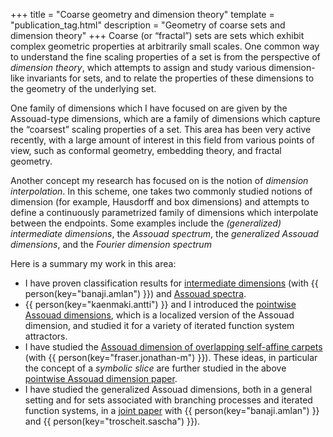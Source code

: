 +++
title = "Coarse geometry and dimension theory"
template = "publication_tag.html"
description = "Geometry of coarse sets and dimension theory"
+++
Coarse (or “fractal”) sets are sets which exhibit complex geometric properties at arbitrarily small scales.
One common way to understand the fine scaling properties of a set is from the perspective of *dimension theory*, which attempts to assign and study various dimension-like invariants for sets, and to relate the properties of these dimensions to the geometry of the underlying set.

One family of dimensions which I have focused on are given by the Assouad-type dimensions, which are a family of dimensions which capture the “coarsest” scaling properties of a set.
This area has been very active recently, with a large amount of interest in this field from various points of view, such as conformal geometry, embedding theory, and fractal geometry.

Another concept my research has focused on is the notion of *dimension interpolation*.
In this scheme, one takes two commonly studied notions of dimension (for example, Hausdorff and box dimensions) and attempts to define a continuously parametrized family of dimensions which interpolate between the endpoints.
Some examples include the *(generalized) intermediate dimensions*, the *Assouad spectrum*, the *generalized Assouad dimensions*, and the *Fourier dimension spectrum*

Here is a summary my work in this area:
- I have proven classification results for [intermediate dimensions](/papers/attainable_int_dims.pdf) (with {{ person(key="banaji.amlan") }}) and [Assouad spectra](/papers/attainable_assouad_spectra.pdf).
- {{ person(key="kaenmaki.antti") }} and I introduced the [pointwise Assouad dimensions](/papers/pointwise_assouad.pdf), which is a localized version of the Assouad dimension, and studied it for a variety of iterated function system attractors.
- I have studied the [Assouad dimension of overlapping self-affine carpets](/papers/planar_assouad_overlapping.pdf) (with {{ person(key="fraser.jonathan-m") }}). These ideas, in particular the concept of a <em>symbolic slice</em> are further studied in the above [pointwise Assouad dimension paper](/papers/pointwise_assouad.pdf).
- I have studied the generalized Assouad dimensions, both in a general setting and for sets associated with branching processes and iterated function systems, in a [joint paper](/papers/assouad_interpolation.pdf) with {{ person(key="banaji.amlan") }} and {{ person(key="troscheit.sascha") }}).
